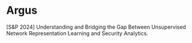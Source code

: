 # Argus
[S&amp;P 2024] Understanding and Bridging the Gap Between Unsupervised Network Representation Learning and Security Analytics.
